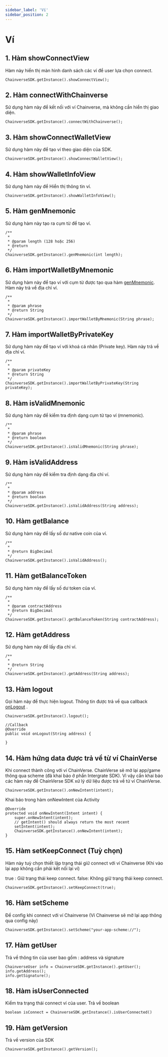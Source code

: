 ```yaml
---
sidebar_label: 'Ví'
sidebar_position: 2
---
```


# Ví
## 1. Hàm showConnectView
Hàm này hiển thị màn hình danh sách các ví để user lựa chọn connect.

```
ChainverseSDK.getInstance().showConnectView();
```

## 2. Hàm connectWithChainverse
Sử dụng hàm này để kết nối với ví Chainverse, mà không cần hiển thị giao diện.

```
ChainverseSDK.getInstance().connectWithChainverse();
```

## 3. Hàm showConnectWalletView
Sử dụng hàm này để tạo ví theo giao diện của SDK.

```
ChainverseSDK.getInstance().showConnectWalletView();
```

## 4. Hàm showWalletInfoView
Sử dụng hàm này để Hiển thị thông tin ví.

```
ChainverseSDK.getInstance().showWalletInfoView();
```

## 5. Hàm genMnemonic
Sử dụng hàm này tạo ra cụm từ để tạo ví.
```
/**
 * 
 * @param length (128 hoặc 256)
 * @return
 */
ChainverseSDK.getInstance().genMnemonic(int length);
```

## 6. Hàm importWalletByMnemonic
Sử dụng hàm này để tạo ví với cụm từ được tạo qua hàm [genMnemonic](#5-hàm-genmnemonic). Hàm này trả về địa chỉ ví.
```
/**
 * 
 * @param phrase
 * @return String
 */
ChainverseSDK.getInstance().importWalletByMnemonic(String phrase);
```

## 7. Hàm importWalletByPrivateKey
Sử dụng hàm này để tạo ví với khoá cá nhân (Private key). Hàm này trả về địa chỉ ví.
```
/**
 * 
 * @param privateKey
 * @return String
 */
ChainverseSDK.getInstance().importWalletByPrivateKey(String privateKey);
```

## 8. Hàm isValidMnemonic
Sử dụng hàm này để kiểm tra định dạng cụm từ tạo ví (mnemonic).
```
/**
 * 
 * @param phrase
 * @return boolean
 */
ChainverseSDK.getInstance().isValidMnemonic(String phrase);
```

## 9. Hàm isValidAddress
Sử dụng hàm này để kiểm tra định dạng địa chỉ ví.
```
/**
 * 
 * @param address
 * @return boolean
 */
ChainverseSDK.getInstance().isValidAddress(String address);
```

## 10. Hàm getBalance
Sử dụng hàm này để lấy số dư native coin của ví.
```
/**
 * 
 * @return BigDecimal
 */
ChainverseSDK.getInstance().isValidAddress();
```

## 11. Hàm getBalanceToken
Sử dụng hàm này để lấy số dư token của ví.
```
/**
 * 
 * @param contractAddress
 * @return BigDecimal
 */
ChainverseSDK.getInstance().getBalanceToken(String contractAddress);
```

## 12. Hàm getAddress
Sử dụng hàm này để lấy địa chỉ ví.
```
/**
 * 
 * @return String
 */
ChainverseSDK.getInstance().getAddress(String address);
```

## 13. Hàm logout
Gọi hàm này để thực hiện logout. Thông tin được trả về qua callback [onLogout](/docs/sdk/android/over-view#4-callback-onlogout) .

```
ChainverseSDK.getInstance().logout();

//Callback
@Override
public void onLogout(String address) {
            
}
```

## 14. Hàm hứng data được trả về từ ví ChainVerse
Khi connect thành công với ví ChainVerse. ChainVerse sẽ mở lại app/game thông qua scheme (đã khai báo ở phần Intergrate SDK). Vì vậy cần khai báo các hàm này để ChainVerse SDK xử lý dữ liệu được trả về từ ví ChainVerse.

```
ChainverseSDK.getInstance().onNewIntent(intent);
```

Khai báo trong hàm onNewIntent của Activity

```
@Override
protected void onNewIntent(Intent intent) {
    super.onNewIntent(intent);
    // getIntent() should always return the most recent
    setIntent(intent);
    ChainverseSDK.getInstance().onNewIntent(intent);
}
```

## 15. Hàm setKeepConnect (Tuỳ chọn)
Hàm này tuỳ chọn thiết lập trạng thái giữ connect với ví Chainverse (Khi vào lại app không cần phải kết nối lại ví)

true : Giữ trạng thái keep connect.
false: Không giữ trạng thái keep connect.

```
ChainverseSDK.getInstance().setKeepConnect(true);
```

## 16. Hàm setScheme
Để config khi connect với ví Chainverse (Ví Chainverse sẽ mở lại app thông qua config này)

```
ChainverseSDK.getInstance().setScheme("your-app-scheme://");
```

## 17. Hàm getUser
Trả về thông tin của user bao gồm : address và signature

```
ChainverseUser info = ChainverseSDK.getInstance().getUser();
info.getAddress();
info.getSignature();
```

## 18. Hàm isUserConnected
Kiểm tra trạng thái connect ví của user. Trả về boolean

```
boolean isConnect = ChainverseSDK.getInstance().isUserConnected()
```

## 19. Hàm getVersion
Trả về version của SDK

```
ChainverseSDK.getInstance().getVersion();
```

